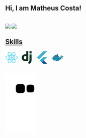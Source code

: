 ## Hi, I am Matheus Costa! 
<br/>

 <div>
  <a href="https://github.com/Matheus-IT">
   <img align="center" height="170" src="https://github-readme-stats.vercel.app/api/top-langs/?username=Matheus-IT&layout=compact&langs_count=16&theme=dracula"/>
  <img align="center" src="https://github-readme-stats.vercel.app/api?username=Matheus-IT&show_icons=true&theme=dracula&include_all_commits=true&count_private=true&hide=issues"/>
</div>
 
 ## Skills
<div style="display: flex; justity-content: center; align-items: center; gap: 0.6em; width: 100%;">
  <img height="40" alt="Matheus-React" width="40" src="https://raw.githubusercontent.com/devicons/devicon/master/icons/react/react-original.svg">

  <img height="40" alt="Matheus-Django" width="40" src="https://raw.githubusercontent.com/devicons/devicon/master/icons/django/django-plain.svg">

  <img height="40" alt="Matheus-Flutter" width="40" src="https://raw.githubusercontent.com/devicons/devicon/master/icons/flutter/flutter-original.svg">
 
  <img height="40" alt="Matheus-Docker" width="40" src="https://raw.githubusercontent.com/devicons/devicon/master/icons/docker/docker-original.svg">
</div>

<br/>
 
  ![Snake animation](https://github.com/Matheus-IT/Matheus-IT/blob/output/github-contribution-grid-snake.svg)
 
</div>
